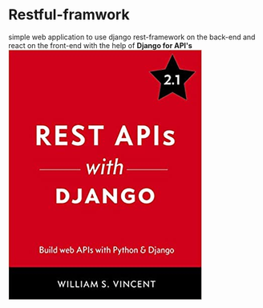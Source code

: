 # Restful-framwork

simple web application to use django rest-framework on the back-end and react on the front-end
with the help of **Django for API's**
![Django Book](django.jpg)

